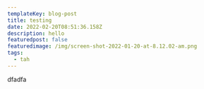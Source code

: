 ```yaml
---
templateKey: blog-post
title: testing
date: 2022-02-20T08:51:36.158Z
description: hello
featuredpost: false
featuredimage: /img/screen-shot-2022-01-20-at-8.12.02-am.png
tags:
  - tah
---
```

dfadfa